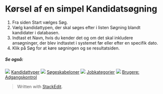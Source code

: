 # Kørsel af en simpel Kandidatsøgning

1.  Fra siden  Start  vælges  Søg.
2.  Vælg kandidattypen, der skal søges efter i listen  Søgning blandt kandidater i databasen.
3.  Indtast et  Navn, hvis du kender det og om det skal inkludere  ansøgninger, der blev indtastet i systemet før eller efter en specifik dato.
4.  Klik på  Søg  for at køre søgningen og se resultatsiden.

##### Se også:

![](../Resources/Images/icon-document-link.png)  [Kandidattyper](../online-help/candidate_types.htm)
![](../Resources/Images/icon-document-link.png)  [Søgeskabeloner](../online-help/search_templates.htm)
![](../Resources/Images/icon-document-link.png)  [Jobkategorier](../online-help/job_categories.htm)
![](../Resources/Images/icon-document-link.png)  [Brugere: Adgangskontrol](../online-help/users_access_controls.htm)


> Written with [StackEdit](https://stackedit.io/).
<!--stackedit_data:
eyJoaXN0b3J5IjpbLTk5Nzk2MDE3MF19
-->